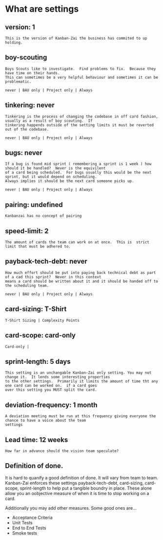 # What are settings

## version: 1

    This is the version of Kanban-Zai the business has commited to up holding.


   
## boy-scouting

    Boys Scouts like to investigate.  Find problems to fix.  Because they have time on their hands.
    This can sometimes be a very helpful behaviour and sometimes it can be problematic.
    
    never | BAU only | Project only | Always
    
## tinkering: never
    
    Tinkering is the process of changing the codebase in off card fashion, usually as a result of boy scouting.  If 
    tinkering happends outside of the setting limits it must be reverted out of the codebase.

    never | BAU only | Project only | Always

## bugs: never

    If a bug is found mid sprint ( remembering a sprint is 1 week ) how should it be handled?  Never is the equivilent
    of a card being scheduled.  For bugs usually this would be the next sprint, but it would depend on scheduling.  
    Always implies it should be the next card someone picks up.

    never | BAU only | Project only | Always
    
## pairing: undefined

    Kanbanzai has no concept of pairing
    
## speed-limit: 2

    The amount of cards the team can work on at once.  This is  strict limit that must be adhered to.
    
## payback-tech-debt: never

    How much effort should be put into paying back technical debt as part of a cad this sprint?  Never in this context 
    means a card should be written about it and it should be handed off to the scheduling team.
    
    never | BAU only | Project only | Always

## card-sizing: T-Shirt

    T-Shirt Sizing | Complexity Points

## card-scope: card-only

    Card-only | 

## sprint-length: 5 days

    This setting is an unchangable Kanban-Zai only setting. You may not change it.  It lends some interesting properties
    to the other settings.  Primarily it limits the amount of time tht any one card can be worked on.  if a card goes
    over this setting you MUST split the card.
    

## deviation-frequency: 1 month
    
    A deviation meeting must be run at this frequency giving everyone the  chance to have a voice about the team 
    settings


## Lead time: 12 weeks
    
    How far in advance should the vision team speculate?
    
    
## Definition of done.

It is hard to quanify a good definition of done.  It will vary from team to team.  Kanban-Zai enforces these settings 
payback-tech-debt, card-sizing, card-scope, sprint-length to help put a tangible boundry in place.  These alone allow
you an oobjective measure of when it is time to stop working on a card.

Additionally you may add other measures.  Some good ones are...

* Acceptance Criteria
* Unit Tests
* End to End Tests
* Smoke tests
  
      